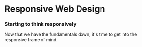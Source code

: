 # Responsive Web Design

### Starting to think responsively
Now that we have the fundamentals down, it's time to get into the responsive frame of mind.

